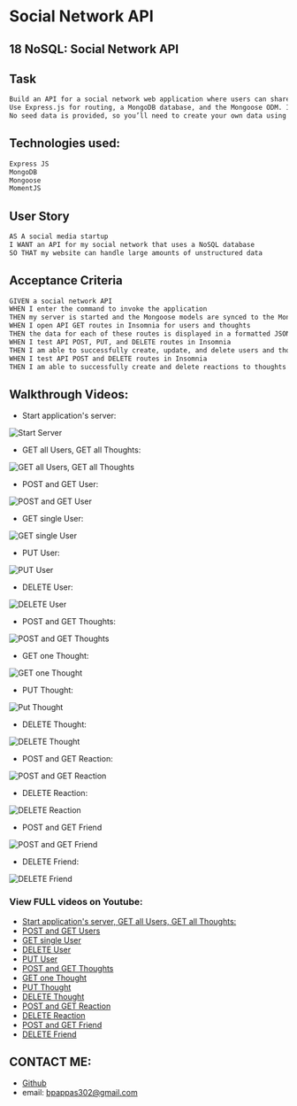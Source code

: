 # Social Network API
## 18 NoSQL: Social Network API

## Task

```md
Build an API for a social network web application where users can share their thoughts, react to friends' thoughts, and create a friend list. 
Use Express.js for routing, a MongoDB database, and the Mongoose ODM. In addition, you may optionally use a JavaScript date library of your choice or the native JavaScript `Date` object to format timestamps.
No seed data is provided, so you’ll need to create your own data using Insomnia after you’ve created your API.
```

## Technologies used:

```md
Express JS    
MongoDB     
Mongoose     
MomentJS     
```


## User Story

```md
AS A social media startup
I WANT an API for my social network that uses a NoSQL database
SO THAT my website can handle large amounts of unstructured data
```

## Acceptance Criteria

```md
GIVEN a social network API
WHEN I enter the command to invoke the application
THEN my server is started and the Mongoose models are synced to the MongoDB database
WHEN I open API GET routes in Insomnia for users and thoughts
THEN the data for each of these routes is displayed in a formatted JSON
WHEN I test API POST, PUT, and DELETE routes in Insomnia
THEN I am able to successfully create, update, and delete users and thoughts in my database
WHEN I test API POST and DELETE routes in Insomnia
THEN I am able to successfully create and delete reactions to thoughts and add and remove friends to a user’s friend list
```



## Walkthrough Videos:

- Start application's server:

![Start Server](./assets/gifs/getandpostthoughtroutes.gif)

- GET all Users, GET all Thoughts:

![GET all Users, GET all Thoughts](./assets/gifs/getallusersgetallthoughts.gif)

- POST and GET User:

![POST and GET User](./assets/gifs/postandgetuser.gif)

- GET single User:

![GET single User](./assets/gifs/getsingleuser.gif)

- PUT User:

![PUT User](./assets/gifs/putuser.gif)

- DELETE User:

![DELETE User](./assets/gifs/deleteuser.gif)

- POST and GET Thoughts:

![POST and GET Thoughts](./assets/gifs/postandgetthoughts.gif)

- GET one Thought:

![GET one Thought](./assets/gifs/getonethought.gif)

- PUT Thought:

![Put Thought](./assets/gifs/putthought.gif)

- DELETE Thought:

![DELETE Thought](./assets/gifs/deletethought.gif)

- POST and GET Reaction: 

![POST and GET Reaction](./assets/gifs/postreaction.gif)

- DELETE Reaction:

![DELETE Reaction](./assets/gifs/deletereaction.gif)

- POST and GET Friend

![POST and GET Friend](./assets/gifs/postfriend.gif)

- DELETE Friend:

![DELETE Friend](./assets/gifs/deletefriend.gif)

### View FULL videos on Youtube:

- [Start application's server, GET all Users, GET all Thoughts:](https://www.youtube.com/watch?v=z-K96aksFaY)
- [POST and GET Users](https://www.youtube.com/watch?v=kbTvYcTBHJo)
- [GET single User](https://www.youtube.com/watch?v=3Pl5cfh8KMQ)
- [DELETE User](https://www.youtube.com/watch?v=xxDpO_Ha_AA)
- [PUT User](https://www.youtube.com/watch?v=TPrHYeD4G0M)
- [POST and GET Thoughts](https://www.youtube.com/watch?v=gpGNm9j9_-Q)
- [GET one Thought](https://www.youtube.com/watch?v=VBdeRBmIq6U)
- [PUT Thought](https://www.youtube.com/watch?v=928C0x4P_gY)
- [DELETE Thought](https://www.youtube.com/watch?v=F4J-_f8ITjg)
- [POST and GET Reaction](https://www.youtube.com/watch?v=Rr-5oTKqFOA)
- [DELETE Reaction](https://www.youtube.com/watch?v=e0CKif-AowY)
- [POST and GET Friend](https://www.youtube.com/watch?v=IxvBWPqpfKA)
- [DELETE Friend](https://www.youtube.com/watch?v=k3_IiLFUNvs)


## CONTACT ME:

- [Github](https://github.com/bripap)  
- email: bpappas302@gmail.com



